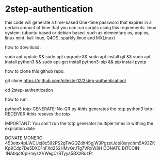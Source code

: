 # 2step-authentication
this code will generate a time-based One-time password that expires in a certain amount of time that you can run scripts using this
reqirements:
linux system: (ubuntu based or debian based. such as elementary os, pop os, linux mint, kali linux, Q4OS, sparkly linux and MXLinux)


how to download:

sudo apt update && sudo apt upgrade && sudo apt install git && sudo apt install python3 && sudo apt-get install python3-pip && pip install pyotp 

how to clone this github repo:

git clone https://github.com/pitester12/2step-authentication/

cd 2step-authentication

how to run:

python3 totp-GENERATE-No-QR.py #this generates the totp
python3 totp-RECEIVER #this reseves the totp

IMPORTANT:
You can't run the totp generator multiple times in withing the expiration date 

DONATE MONERO: 453ottx4pLWCUxj8c592PS2gTwGQZdh45gjW3PgzotJobi8srydhm5A93ZKKp9Cdp7De5DXC1hFXd252HMvGrJTg7VRxW8H
DONATE BITCOIN: 1NAbqot6pHmysXVWegCrRTyya5BXzRuzFt
